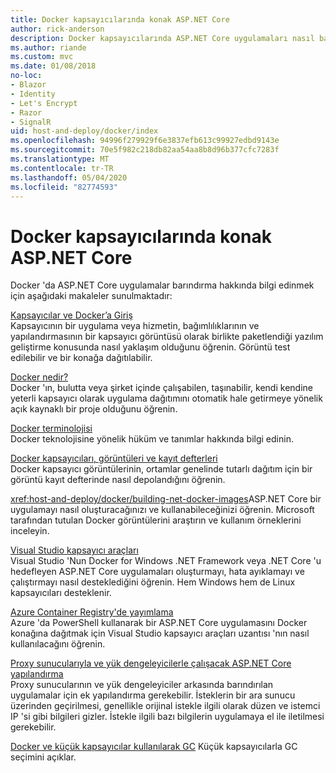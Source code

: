 ```yaml
---
title: Docker kapsayıcılarında konak ASP.NET Core
author: rick-anderson
description: Docker kapsayıcılarında ASP.NET Core uygulamaları nasıl barındırdığınızı öğrenmek için kaynakların bağlantılarını bulun.
ms.author: riande
ms.custom: mvc
ms.date: 01/08/2018
no-loc:
- Blazor
- Identity
- Let's Encrypt
- Razor
- SignalR
uid: host-and-deploy/docker/index
ms.openlocfilehash: 94996f279929f6e3837efb613c99927edbd9143e
ms.sourcegitcommit: 70e5f982c218db82aa54aa8b8d96b377cfc7283f
ms.translationtype: MT
ms.contentlocale: tr-TR
ms.lasthandoff: 05/04/2020
ms.locfileid: "82774593"
---
```

# <a name="host-aspnet-core-in-docker-containers"></a>Docker kapsayıcılarında konak ASP.NET Core

Docker 'da ASP.NET Core uygulamalar barındırma hakkında bilgi edinmek için aşağıdaki makaleler sunulmaktadır:

[Kapsayıcılar ve Docker’a Giriş](/dotnet/standard/microservices-architecture/container-docker-introduction/index)  
Kapsayıcının bir uygulama veya hizmetin, bağımlılıklarının ve yapılandırmasının bir kapsayıcı görüntüsü olarak birlikte paketlendiği yazılım geliştirme konusunda nasıl yaklaşım olduğunu öğrenin. Görüntü test edilebilir ve bir konağa dağıtılabilir.

[Docker nedir?](/dotnet/standard/microservices-architecture/container-docker-introduction/docker-defined)  
Docker 'ın, bulutta veya şirket içinde çalışabilen, taşınabilir, kendi kendine yeterli kapsayıcı olarak uygulama dağıtımını otomatik hale getirmeye yönelik açık kaynaklı bir proje olduğunu öğrenin.

[Docker terminolojisi](/dotnet/standard/microservices-architecture/container-docker-introduction/docker-terminology)  
Docker teknolojisine yönelik hüküm ve tanımlar hakkında bilgi edinin.

[Docker kapsayıcıları, görüntüleri ve kayıt defterleri](/dotnet/standard/microservices-architecture/container-docker-introduction/docker-containers-images-registries)  
Docker kapsayıcı görüntülerinin, ortamlar genelinde tutarlı dağıtım için bir görüntü kayıt defterinde nasıl depolandığını öğrenin.

<xref:host-and-deploy/docker/building-net-docker-images>ASP.NET Core bir uygulamayı nasıl oluşturacağınızı ve kullanabileceğinizi öğrenin. Microsoft tarafından tutulan Docker görüntülerini araştırın ve kullanım örneklerini inceleyin.

[Visual Studio kapsayıcı araçları](xref:host-and-deploy/docker/visual-studio-tools-for-docker)  
Visual Studio 'Nun Docker for Windows .NET Framework veya .NET Core 'u hedefleyen ASP.NET Core uygulamaları oluşturmayı, hata ayıklamayı ve çalıştırmayı nasıl desteklediğini öğrenin. Hem Windows hem de Linux kapsayıcıları desteklenir.

[Azure Container Registry'de yayımlama](/azure/vs-azure-tools-docker-hosting-web-apps-in-docker)  
Azure 'da PowerShell kullanarak bir ASP.NET Core uygulamasını Docker konağına dağıtmak için Visual Studio kapsayıcı araçları uzantısı 'nın nasıl kullanılacağını öğrenin.

[Proxy sunucularıyla ve yük dengeleyicilerle çalışacak ASP.NET Core yapılandırma](xref:host-and-deploy/proxy-load-balancer)  
Proxy sunucularının ve yük dengeleyiciler arkasında barındırılan uygulamalar için ek yapılandırma gerekebilir. İsteklerin bir ara sunucu üzerinden geçirilmesi, genellikle orijinal istekle ilgili olarak düzen ve istemci IP 'si gibi bilgileri gizler. İstekle ilgili bazı bilgilerin uygulamaya el ile iletilmesi gerekebilir.

[Docker ve küçük kapsayıcılar kullanılarak GC](xref:performance/memory#sc) Küçük kapsayıcılarla GC seçimini açıklar.